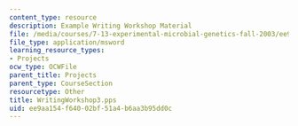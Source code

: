 ```yaml
---
content_type: resource
description: Example Writing Workshop Material
file: /media/courses/7-13-experimental-microbial-genetics-fall-2003/ee9aa154f64002bf51a4b6aa3b95dd0c_WritingWorkshop3.pps
file_type: application/msword
learning_resource_types:
- Projects
ocw_type: OCWFile
parent_title: Projects
parent_type: CourseSection
resourcetype: Other
title: WritingWorkshop3.pps
uid: ee9aa154-f640-02bf-51a4-b6aa3b95dd0c
---
```

